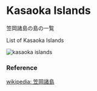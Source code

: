 Kasaoka Islands 
===============

笠岡諸島の島の一覧

List of Kasaoka Islands 


![kasaoka islands]()

### Reference

[wikipedia: 笠岡諸島](https://ja.wikipedia.org/wiki/Category:%E7%AC%A0%E5%B2%A1%E8%AB%B8%E5%B3%B6)

